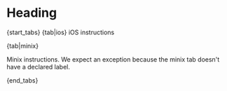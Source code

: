 # Heading

{start_tabs}
{tab|ios}
iOS instructions

{tab|minix}

Minix instructions. We expect an exception because the minix tab doesn't have a declared label.

{end_tabs}
